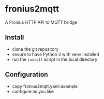 # fronius2mqtt
A Fronius HTTP API to MQTT bridge

## Install

- clone the git repository
- ensure to have Python 3 with venv installed
- run the ```install``` script in the local directory

## Configuration

- copy fronius2mqtt.yaml.example
- configure as you like
